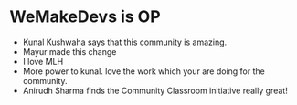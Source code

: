 # WeMakeDevs is OP

- Kunal Kushwaha says that this community is amazing.
- Mayur made this change
- I love MLH
- More power to kunal. love the work which your are doing for the community.
- Anirudh Sharma finds the Community Classroom initiative really great!
